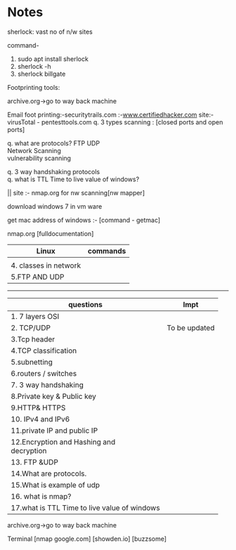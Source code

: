 # Notes

sherlock: vast no of n/w sites

command-
1. sudo apt install sherlock
2. sherlock -h
3. sherlock billgate


Footprinting tools:

archive.org->go to way back machine

Email foot printing:-securitytrails.com
                             :-www.certifiedhacker.com
                           site:-virusTotal
                                 - pentesttools.com
q. 3 types scanning : [closed ports and open ports]

q. what are protocols?  FTP UDP   </br>
Network Scanning      </br>
vulnerability scanning  </br>



q. 3 way handshaking protocols </br> 
q. what is TTL Time to live  value of windows?  </br>


||
site :-  nmap.org   for nw scanning[nw mapper]

download windows 7  in vm ware

get mac address of windows :- [command - getmac]  </br>


nmap.org [fulldocumentation]



|Linux                                           | commands                                            |  
|---------------------------------------------------------|-----------------------------------------------------|
|                                                          |                                                     |                  
|4. classes in network                                   |                                                     |
|5.FTP AND UDP                                           |                                                     |

---


|     questions                                            | Impt                                          |  
|---------------------------------------------------------|------------------------------------------------|
|1. 7 layers OSI                                          |                                                |
|2. TCP/UDP                                               |To be updated                                   |
|3.Tcp header                                             |                                                | 
|4.TCP classification                                     |                                                |  
|5.subnetting                                             |                                                 |
|6.routers / switches                                     |                                                 |
|7. 3 way handshaking                                     |                                                 | 
|8.Private key & Public key                               |                                                 |
|9.HTTP& HTTPS                                            |                                                 |
|10. IPv4 and  IPv6                                       |                                                 |
|11.private IP and public IP                              |                                                 |
|12.Encryption and Hashing and </br> decryption           |                                                 |
|13. FTP &UDP                                             |                                                 |
|14.What are protocols.                                   |                                                 |
|15.What is example of udp                                |                                                 | 
|16.  what is nmap?                                      |                                                     |
|17.what is TTL Time to live  value of windows              |                                                     |

archive.org->go to way back machine


Terminal                   [nmap google.com]
[showden.io]
[buzzsome]






